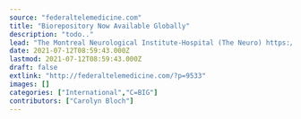 ```yaml
---
source: "federaltelemedicine.com"
title: "Biorepository Now Available Globally"
description: "todo.."
lead: "The Montreal Neurological Institute-Hospital (The Neuro) https://mcgill.ca/neuro, is launching the Clinical Biospecimen Imaging and Genetic (C-BIG) Repository one of the worlds largest highly curated biorepositories of neurological disorders in the world, as an open access resource for the global scientific community. There is an urgency for our patients since there have been no major breakthroughs ..."
date: 2021-07-12T08:59:43.000Z
lastmod: 2021-07-12T08:59:43.000Z
draft: false
extlink: "http://federaltelemedicine.com/?p=9533"
images: []
categories: ["International","C=BIG"]
contributors: ["Carolyn Bloch"]
---
```

